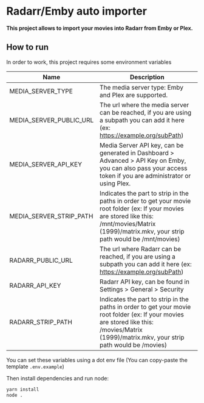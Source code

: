 # Radarr/Emby auto importer
**This project allows to import your movies into Radarr from Emby or Plex.**

## How to run
In order to work, this project requires some environment variables

| Name | Description |
|-----|---|
| MEDIA_SERVER_TYPE | The media server type: Emby and Plex are supported. |
| MEDIA_SERVER_PUBLIC_URL | The url where the media server can be reached, if you are using a subpath you can add it here (ex: https://example.org/subPath) |
| MEDIA_SERVER_API_KEY | Media Server API key, can be generated in Dashboard > Advanced > API Key on Emby, you can also pass your access token if you are administrator or using Plex. |
| MEDIA_SERVER_STRIP_PATH | Indicates the part to strip in the paths in order to get your movie root folder (ex: If your movies are stored like this: /mnt/movies/Matrix (1999)/matrix.mkv, your strip path would be /mnt/movies) |
| RADARR_PUBLIC_URL | The url where Radarr can be reached, if you are using a subpath you can add it here (ex: https://example.org/subPath) |
| RADARR_API_KEY | Radarr API key, can be found in Settings > General > Security |
| RADARR_STRIP_PATH | Indicates the part to strip in the paths in order to get your movie root folder (ex: If your movies are stored like this: /movies/Matrix (1999)/matrix.mkv, your strip path would be /movies) |

You can set these variables using a dot env file (You can copy-paste the template `.env.example`) 

Then install dependencies and run node:
```bash
yarn install
node .
```
